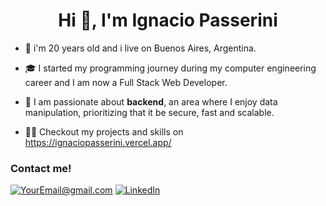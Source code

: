
<h1 align="center">Hi 👋, I'm Ignacio Passerini </h1>

- 👦 i'm 20 years old and i live on Buenos Aires, Argentina.

- 🎓 I started my programming journey during my computer engineering career and I am now a Full Stack Web Developer.

- 💾 I am passionate about **backend**, an area where I enjoy data manipulation, prioritizing that it be secure, fast and scalable.

- 👨‍💻 Checkout my projects and skills on https://ignaciopasserini.vercel.app/

### Contact me!
<a href="mailto:ignaciopasser@gmail.com">![YourEmail@gmail.com](https://img.shields.io/badge/Gmail-D14836?style=for-the-badge&logo=gmail&logoColor=white)</a>
<a href="https://www.linkedin.com/in/ignacio-passerini" target="_blank" rel="noreferrer">![LinkedIn](https://img.shields.io/badge/LinkedIn-0077B5?style=for-the-badge&logo=linkedin&logoColor=white)</a>
